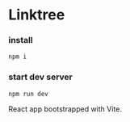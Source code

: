 # Linktree

### install
`npm i`

### start dev server
`npm run dev`

React app bootstrapped with Vite.